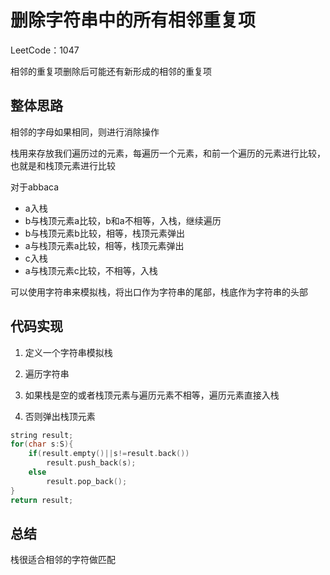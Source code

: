 # 删除字符串中的所有相邻重复项

LeetCode：1047

相邻的重复项删除后可能还有新形成的相邻的重复项

## 整体思路

相邻的字母如果相同，则进行消除操作

栈用来存放我们遍历过的元素，每遍历一个元素，和前一个遍历的元素进行比较，也就是和栈顶元素进行比较

对于abbaca

* a入栈
* b与栈顶元素a比较，b和a不相等，入栈，继续遍历
* b与栈顶元素b比较，相等，栈顶元素弹出
* a与栈顶元素a比较，相等，栈顶元素弹出
* c入栈
* a与栈顶元素c比较，不相等，入栈



可以使用字符串来模拟栈，将出口作为字符串的尾部，栈底作为字符串的头部

## 代码实现

1. 定义一个字符串模拟栈
2. 遍历字符串

3. 如果栈是空的或者栈顶元素与遍历元素不相等，遍历元素直接入栈
4. 否则弹出栈顶元素

```c++
string result;
for(char s:S){
    if(result.empty()||s!=result.back())
    	result.push_back(s);
    else
        result.pop_back();
}
return result;
```



## 总结

栈很适合相邻的字符做匹配

